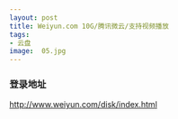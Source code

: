```yaml
---
layout: post
title: Weiyun.com 10G/腾讯微云/支持视频播放
tags:
- 云盘
image:  05.jpg
---
```




### 登录地址<br>
http://www.weiyun.com/disk/index.html